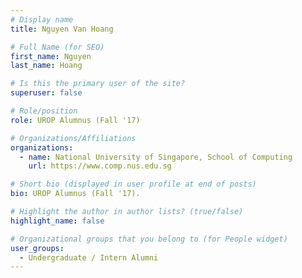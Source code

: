 ```yaml
---
# Display name
title: Nguyen Van Hoang

# Full Name (for SEO) 
first_name: Nguyen
last_name: Hoang

# Is this the primary user of the site?
superuser: false

# Role/position
role: UROP Alumnus (Fall '17)

# Organizations/Affiliations
organizations:
  - name: National University of Singapore, School of Computing
    url: https://www.comp.nus.edu.sg

# Short bio (displayed in user profile at end of posts)
bio: UROP Alumnus (Fall '17). 

# Highlight the author in author lists? (true/false)
highlight_name: false

# Organizational groups that you belong to (for People widget)
user_groups:
  - Undergraduate / Intern Alumni
---
```

